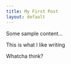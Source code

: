 ```yaml
---
title: My First Post
layout: default
---
```


Some sample content...

This is what I like writing

Whatcha think?